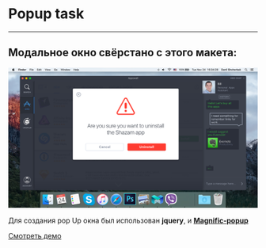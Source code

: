 <h1>Popup task</h1>

<hr>

<h2>Модальное окно свёрстано с этого макета:</h2>
<img src="img/design.png" alt="design">

<p>Для создания pop Up окна был использован <b>jquery</b>, и <a href="http://dimsemenov.com/plugins/magnific-popup/"><b>Magnific-popup</b></a></p>

<a href="https://scandy5.github.io/popup">Смотреть демо</a>